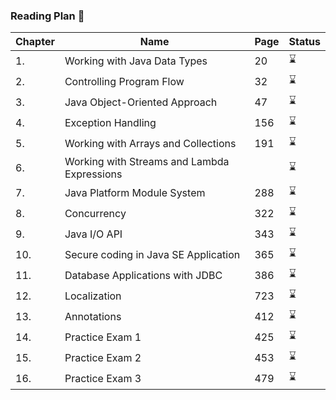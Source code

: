 ### Reading Plan 📘

|Chapter|Name|Page|Status|
|--|----|----|---------|
|1.|Working with Java Data Types|20|⌛️|
|2.|Controlling Program Flow|32|⌛️|
|3.|Java Object-Oriented Approach|47|⌛️|
|4.|Exception Handling|156|⌛️|
|5.|Working with Arrays and Collections|191|⌛️|
|6.|Working with Streams and Lambda Expressions||⌛️|
|7.|Java Platform Module System|288|⌛️|
|8.|Concurrency|322|⌛️|
|9.|Java I/O API|343|⌛️|
|10.|Secure coding in Java SE Application|365|⌛️|
|11.|Database Applications with JDBC|386|⌛️|
|12.|Localization|723|⌛️|
|13.|Annotations|412|⌛️|
|14.|Practice Exam 1|425|⌛️|
|15.|Practice Exam 2|453|⌛️|
|16.|Practice Exam 3|479|⌛️|
